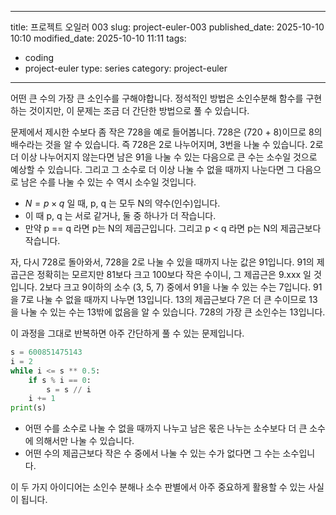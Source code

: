 
---
title: 프로젝트 오일러 003
slug: project-euler-003
published_date: 2025-10-10 10:10
modified_date: 2025-10-10 11:11
tags:
- coding
- project-euler
type: series
category: project-euler
---

어떤 큰 수의 가장 큰 소인수를 구해야합니다. 정석적인 방법은 소인수분해 함수를 구현하는 것이지만, 이 문제는 조금 더 간단한 방법으로 풀 수 있습니다. 

문제에서 제시한 수보다 좀 작은 728을 예로 들어봅니다. 728은 (720 + 8)이므로 8의 배수라는 것을 알 수 있습니다. 즉 728은 2로 나누어지며, 3번을 나눌 수 있습니다. 2로 더 이상 나누어지지 않는다면 남은 91을 나눌 수 있는 다음으로 큰 수는 소수일 것으로 예상할 수 있습니다. 그리고 그 소수로 더 이상 나눌 수 없을 때까지 나눈다면 그 다음으로 남은 수를 나눌 수 있는 수 역시 소수일 것입니다. 

* $N = p \times q$ 일 때, p, q 는 모두 N의 약수(인수)입니다. 
* 이 때 p, q 는 서로 같거나, 둘 중 하나가 더 작습니다. 
* 만약 p == q 라면 p는 N의 제곱근입니다. 그리고 p < q 라면 p는 N의 제곱근보다 작습니다. 

자, 다시 728로 돌아와서, 728을 2로 나눌 수 있을 때까지 나눈 값은 91입니다. 91의 제곱근은 정확히는 모르지만 81보다 크고 100보다 작은 수이니, 그 제곱근은 9.xxx 일 것입니다. 2보다 크고 9이하의 소수 (3, 5, 7) 중에서 91을 나눌 수 있는 수는 7입니다. 91을 7로 나눌 수 없을 때까지 나누면 13입니다.  13의 제곱근보다 7은 더 큰 수이므로 13을 나눌 수 있는 수는 13밖에 없음을 알 수 있습니다. 728의 가장 큰 소인수는 13입니다. 

이 과정을 그대로 반복하면 아주 간단하게 풀 수 있는 문제입니다. 

```python
s = 600851475143
i = 2
while i <= s ** 0.5:
	if s % i == 0:
		s = s // i
	i += 1
print(s)
```

* 어떤 수를 소수로 나눌 수 없을 때까지 나누고 남은 몫은 나누는 소수보다 더 큰 소수에 의해서만 나눌 수 있습니다. 
* 어떤 수의 제곱근보다 작은 수 중에서 나눌 수 있는 수가 없다면 그 수는 소수입니다. 

이 두 가지 아이디어는 소인수 분해나 소수 판별에서 아주 중요하게 활용할 수 있는 사실이 됩니다. 